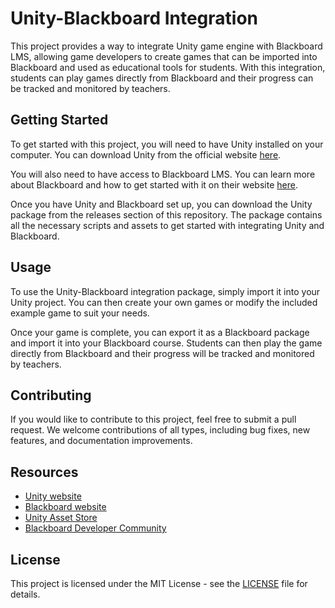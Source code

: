 <!DOCTYPE html>
<html>
  <head>
    <title>Unity-Blackboard Integration</title>
  </head>
  <body>
    <h1>Unity-Blackboard Integration</h1>
    <p>This project provides a way to integrate Unity game engine with Blackboard LMS, allowing game developers to create games that can be imported into Blackboard and used as educational tools for students. With this integration, students can play games directly from Blackboard and their progress can be tracked and monitored by teachers.</p>
    <h2>Getting Started</h2>
    <p>To get started with this project, you will need to have Unity installed on your computer. You can download Unity from the official website <a href="https://unity.com/">here</a>.</p>
    <p>You will also need to have access to Blackboard LMS. You can learn more about Blackboard and how to get started with it on their website <a href="https://www.blackboard.com/">here</a>.</p>
    <p>Once you have Unity and Blackboard set up, you can download the Unity package from the releases section of this repository. The package contains all the necessary scripts and assets to get started with integrating Unity and Blackboard.</p>
    <h2>Usage</h2>
    <p>To use the Unity-Blackboard integration package, simply import it into your Unity project. You can then create your own games or modify the included example game to suit your needs.</p>
    <p>Once your game is complete, you can export it as a Blackboard package and import it into your Blackboard course. Students can then play the game directly from Blackboard and their progress will be tracked and monitored by teachers.</p>
    <h2>Contributing</h2>
    <p>If you would like to contribute to this project, feel free to submit a pull request. We welcome contributions of all types, including bug fixes, new features, and documentation improvements.</p>
    <h2>Resources</h2>
    <ul>
      <li><a href="https://unity.com/">Unity website</a></li>
      <li><a href="https://www.blackboard.com/">Blackboard website</a></li>
      <li><a href="https://assetstore.unity.com/">Unity Asset Store</a></li>
      <li><a href="https://community.blackboard.com/community/developers">Blackboard Developer Community</a></li>
    </ul>
    <h2>License</h2>
    <p>This project is licensed under the MIT License - see the <a href="LICENSE">LICENSE</a> file for details.</p>
  </body>
</html>
